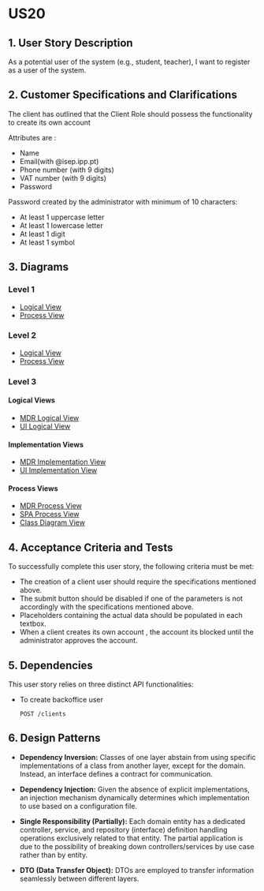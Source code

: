 # US20

## 1. User Story Description

As a potential user of the system (e.g., student, teacher), I want to register as a user of the system.

## 2. Customer Specifications and Clarifications

The client has outlined that the Client Role should possess the functionality to create its own account

Attributes are :

- Name
- Email(with @isep.ipp.pt)
- Phone number (with 9 digits)
- VAT number (with 9 digits)
- Password

Password created by the administrator with minimum of 10 characters:

- At least 1 uppercase letter
- At least 1 lowercase letter
- At least 1 digit
- At least 1 symbol

## 3. Diagrams

### Level 1

-   [Logical View](../general-purpose/level1/logical-view.svg)
-   [Process View](./level1/process-view.svg)

### Level 2

-   [Logical View](../general-purpose/level2/logical-view.svg)
-   [Process View ](./level2/process-view.svg)

### Level 3

#### Logical Views

-   [MDR Logical View](../general-purpose/level3/mdr-logical-view.svg)
-   [UI Logical View](../general-purpose/level3/ui-logical-view.svg)

#### Implementation Views

-   [MDR Implementation View](../general-purpose/level3/mdr-implementation-view.svg)
-   [UI Implementation View](../general-purpose/level3/ui-implementation-view.svg)

#### Process Views

-   [MDR Process View](./level3/be-process-view.svg)
-   [SPA Process View](./level3/fe-process-view.svg)
-   [Class Diagram View](./level3/be-class-diagram.svg)

## 4. Acceptance Criteria and Tests

To successfully complete this user story, the following criteria must be met:

-   The creation of a client user should require the specifications mentioned above.
-   The submit button should be disabled if one of the parameters is not accordingly with the specifications mentioned above.
-   Placeholders containing the actual data should be populated in each textbox.
-   When a client creates its own account , the account its blocked until the administrator approves the account.

## 5. Dependencies

This user story relies on three distinct API functionalities:

-   To create backoffice user
    ```
    POST /clients
    ```

## 6. Design Patterns

-   **Dependency Inversion:** Classes of one layer abstain from using specific implementations of a class from another layer, except for the domain. Instead, an interface defines a contract for communication.

-   **Dependency Injection:** Given the absence of explicit implementations, an injection mechanism dynamically determines which implementation to use based on a configuration file.

-   **Single Responsibility (Partially):** Each domain entity has a dedicated controller, service, and repository (interface) definition handling operations exclusively related to that entity. The partial application is due to the possibility of breaking down controllers/services by use case rather than by entity.

-   **DTO (Data Transfer Object):** DTOs are employed to transfer information seamlessly between different layers.



